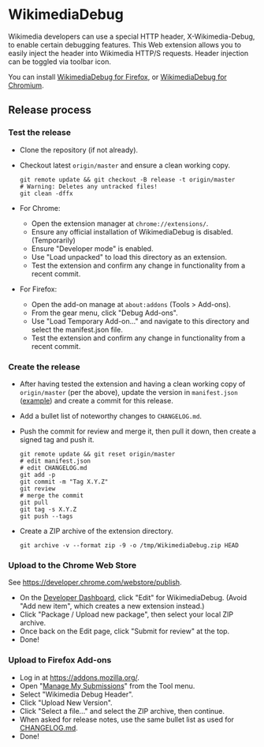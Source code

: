 # WikimediaDebug

Wikimedia developers can use a special HTTP header, X-Wikimedia-Debug, to
enable certain debugging features. This Web extension allows you to easily
inject the header into Wikimedia HTTP/S requests. Header injection can be
toggled via toolbar icon.

You can install [WikimediaDebug for Firefox](https://addons.mozilla.org/en-US/firefox/addon/wikimedia-debug-header/), or
[WikimediaDebug for Chromium](https://chrome.google.com/webstore/detail/wikimediadebug/binmakecefompkjggiklgjenddjoifbb).

## Release process

### Test the release

* Clone the repository (if not already).
* Checkout latest `origin/master` and ensure a clean working copy.

  ```
  git remote update && git checkout -B release -t origin/master
  # Warning: Deletes any untracked files!
  git clean -dffx
  ```
* For Chrome:
  - Open the extension manager at `chrome://extensions/`.
  - Ensure any official installation of WikimediaDebug is disabled. (Temporarily)
  - Ensure "Developer mode" is enabled.
  - Use "Load unpacked" to load this directory as an extension.
  - Test the extension and confirm any change in functionality from a recent commit.
* For Firefox:
  - Open the add-on manage at `about:addons` (Tools > Add-ons).
  - From the gear menu, click "Debug Add-ons".
  - Use "Load Temporary Add-on..." and navigate to this directory and select the manifest.json file.
  - Test the extension and confirm any change in functionality from a recent commit.

### Create the release

* After having tested the extension and having a clean working copy
  of `origin/master` (per the above), update the version in `manifest.json` ([example](https://gerrit.wikimedia.org/g/performance/WikimediaDebug/+/a2c6cb5b3c89258224bfa906291104e7c5bf77a8))
  and create a commit for this release.
* Add a bullet list of noteworthy changes to `CHANGELOG.md`.
* Push the commit for review and merge it, then pull it down, then create a signed tag and push it.

  ```
  git remote update && git reset origin/master
  # edit manifest.json
  # edit CHANGELOG.md
  git add -p
  git commit -m "Tag X.Y.Z"
  git review
  # merge the commit
  git pull
  git tag -s X.Y.Z
  git push --tags
  ```
* Create a ZIP archive of the extension directory.

  ```
  git archive -v --format zip -9 -o /tmp/WikimediaDebug.zip HEAD
  ```

### Upload to the Chrome Web Store

See <https://developer.chrome.com/webstore/publish>.

* On the [Developer Dashboard](https://chrome.google.com/webstore/developer/dashboard), click "Edit" for WikimediaDebug. (Avoid "Add new item", which creates a new extension instead.)
* Click "Package / Upload new package", then select your local ZIP archive.
* Once back on the Edit page, click "Submit for review" at the top.
* Done!

### Upload to Firefox Add-ons

* Log in at <https://addons.mozilla.org/>.
* Open "[Manage My Submissions](https://addons.mozilla.org/en-US/developers/addons)" from the Tool menu.
* Select "Wikimedia Debug Header".
* Click "Upload New Version".
* Click "Select a file..." and select the ZIP archive, then continue.
* When asked for release notes, use the same bullet list as used for [CHANGELOG.md](./CHANGELOG.md).
* Done!
